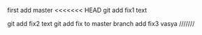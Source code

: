 first
add master
<<<<<<< HEAD
git add fix1 text

git add fix2 text
git add fix to master branch
add fix3 vasya ///////

